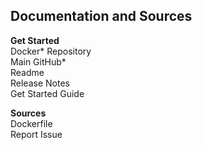 ## Documentation and Sources
<p class="collapse_list_element twoUpCss">
<b>Get Started</b>​<br>
Docker* Repository<br>
Main GitHub*<br>
Readme<br>
Release Notes<br>
Get Started Guide
</p>
<p class="collapse_list_element twoUpCss">
<b>Sources</b><br>
Dockerfile<br>
Report Issue<br>
</p>